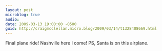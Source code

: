 ```yaml
---
layout: post
microblog: true
audio: 
date: 2009-03-13 19:00:00 -0500
guid: http://craigmcclellan.micro.blog/2009/03/14/t1328408669.html
---
```

Final plane ride! Nashville here I come! PS, Santa is on this airplane.
